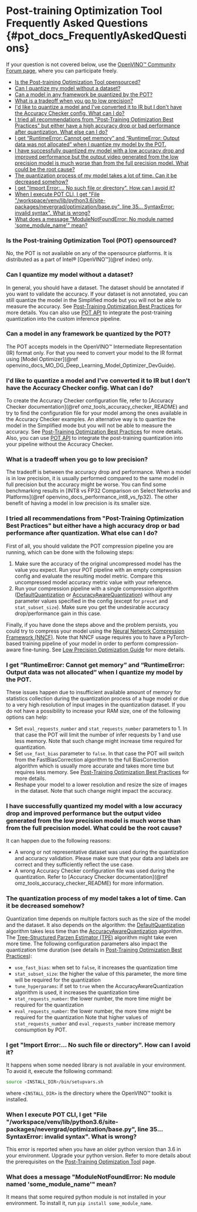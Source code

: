 # Post-training Optimization Tool Frequently Asked Questions {#pot_docs_FrequentlyAskedQuestions}

If your question is not covered below, use the [OpenVINO™ Community Forum page](https://community.intel.com/t5/Intel-Distribution-of-OpenVINO/bd-p/distribution-openvino-toolkit),
where you can participate freely.

- <a href="#opensourced">Is the Post-training Optimization Tool opensourced?</a>
- <a href="#dataset">Can I quantize my model without a dataset?</a>
- <a href="#framework">Can a model in any framework be quantized by the POT?</a>
- <a href="#tradeoff">What is a tradeoff when you go to low precision?</a>
- <a href="#noac">I'd like to quantize a model and I've converted it to IR but I don't have the Accuracy Checker config. What can I do?</a>
- <a href="#nncf">I tried all recommendations from "Post-Training Optimization Best Practices" but either have a high accuracy drop or bad performance after quantization.
What else can I do?</a>
- <a href="#memory">I get “RuntimeError: Cannot get memory” and “RuntimeError: Output data was not allocated” when I quantize my model by the POT.</a>
- <a href="#quality">I have successfully quantized my model with a low accuracy drop and improved performance but the output video generated from the low precision model is much worse than from the full precision model. What could be the root cause?</a>
- <a href="#longtime">The quantization process of my model takes a lot of time. Can it be decreased somehow?</a>
- <a href="#import">I get "Import Error:... No such file or directory". How can I avoid it?</a>
- <a href="#python">When I execute POT CLI, I get "File "/workspace/venv/lib/python3.6/site-packages/nevergrad/optimization/base.py", line 35... SyntaxError: invalid syntax". What is wrong?</a>
- <a href="#nomodule">What does a message "ModuleNotFoundError: No module named 'some\_module\_name'" mean?</a>


### <a name="opensourced">Is the Post-training Optimization Tool (POT) opensourced?</a>

No, the POT is not available on any of the opensource platforms. It is distributed as a part of Intel&reg; [OpenVINO&trade;](@ref index) only.

### <a name="dataset">Can I quantize my model without a dataset?</a>

In general, you should have a dataset. The dataset should be annotated if you want to validate the accuracy.
If your dataset is not annotated, you can still quantize the model in the Simplified mode but you will not be able to measure the accuracy.
See [Post-Training Optimization Best Practices](BestPractices.md) for more details.
You can also use [POT API](../compression/api/README.md) to integrate the post-training quantization into the custom inference pipeline.

### <a name="framework">Can a model in any framework be quantized by the POT?</a>

The POT accepts models in the OpenVINO&trade; Intermediate Representation (IR) format only. For that you need to convert your model to the IR format using
[Model Optimizer](@ref openvino_docs_MO_DG_Deep_Learning_Model_Optimizer_DevGuide).

### <a name="noac">I'd like to quantize a model and I've converted it to IR but I don't have the Accuracy Checker config. What can I do?</a>

To create the Accuracy Checker configuration file, refer to [Accuracy Checker documentation](@ref omz_tools_accuracy_checker_README) and
try to find the configuration file for your model among the ones available in the Accuracy Checker examples. An alternative way is to quantize the model
in the Simplified mode but you will not be able to measure the accuracy. See [Post-Training Optimization Best Practices](BestPractices.md) for more details.
Also, you can use [POT API](../compression/api/README.md) to integrate the post-training quantization into your pipeline without the Accuracy Checker.

### <a name="tradeoff">What is a tradeoff when you go to low precision?</a>

The tradeoff is between the accuracy drop and performance. When a model is in low precision, it is usually performed
compared to the same model in full precision but the accuracy might be worse. You can find some benchmarking results in
[INT8 vs FP32 Comparison on Select Networks and Platforms](@ref openvino_docs_performance_int8_vs_fp32).
The other benefit of having a model in low precision is its smaller size.

### <a name="nncf">I tried all recommendations from "Post-Training Optimization Best Practices" but either have a high accuracy drop or bad performance after quantization. What else can I do?</a>

First of all, you should validate the POT compression pipeline you are running, which can be done with the following steps:
1.	Make sure the accuracy of the original uncompressed model has the value you expect. Run your POT pipeline with an empty compression config and evaluate the resulting model metric. Compare this uncompressed model accuracy metric value with your reference.
2.	Run your compression pipeline with a single compression algorithm ([DefaultQuantization](../compression/algorithms/quantization/default/README.md) or [AccuracyAwareQuantization](../compression/algorithms/quantization/accuracy_aware/README.md)) without any parameter values specified in the config (except for `preset` and `stat_subset_size`). Make sure you get the undesirable accuracy drop/performance gain in this case.

Finally, if you have done the steps above and the problem persists, you could try to compress your model using the [Neural Network Compression Framework (NNCF)](https://github.com/openvinotoolkit/nncf_pytorch).
Note that NNCF usage requires you to have a PyTorch-based training pipeline of your model in order to perform compression-aware fine-tuning. See [Low Precision Optimization Guide](LowPrecisionOptimizationGuide.md) for more details.

### <a name="memory">I get “RuntimeError: Cannot get memory” and “RuntimeError: Output data was not allocated” when I quantize my model by the POT.</a>

These issues happen due to insufficient available amount of memory for statistics collection during the quantization process of a huge model or
due to a very high resolution of input images in the quantization dataset. If you do not have a possibility to increase your RAM size, one of the following options can help:
- Set `eval_requests_number` and `stat_requests_number` parameters to 1. In that case the POT will limit the number of infer requests by 1 and use less memory.
Note that such change might increase time required for quantization.
- Set `use_fast_bias` parameter to `false`. In that case the POT will switch from the FastBiasCorrection algorithm to the full BiasCorrection algorithm
which is usually more accurate and takes more time but requires less memory. See [Post-Training Optimization Best Practices](BestPractices.md) for more details.
- Reshape your model to a lower resolution and resize the size of images in the dataset. Note that such change might impact the accuracy.

### <a name="quality">I have successfully quantized my model with a low accuracy drop and improved performance but the output video generated from the low precision model is much worse than from the full precision model. What could be the root cause?</a>

It can happen due to the following reasons:
- A wrong or not representative dataset was used during the quantization and accuracy validation. Please make sure that your data and labels are correct and they sufficiently reflect the use case.
- A wrong Accuracy Checker configuration file was used during the quantization. Refer to [Accuracy Checker documentation](@ref omz_tools_accuracy_checker_README) for more information.

### <a name="longtime">The quantization process of my model takes a lot of time. Can it be decreased somehow?</a>

Quantization time depends on multiple factors such as the size of the model and the dataset. It also depends on the algorithm:
the [DefaultQuantization](../compression/algorithms/quantization/default/README.md) algorithm takes less time than the [AccuracyAwareQuantization](../compression/algorithms/quantization/accuracy_aware/README.md) algorithm.
The [Tree-Structured Parzen Estimator (TPE)](../compression/optimization/tpe/README.md) algorithm might take even more time.
The following configuration parameters also impact the quantization time duration
(see details in [Post-Training Optimization Best Practices](BestPractices.md)):
- `use_fast_bias`: when set to `false`, it increases the quantization time
- `stat_subset_size`: the higher the value of this parameter, the more time will be required for the quantization
- `tune_hyperparams`: if set to `true` when the AccuracyAwareQuantization algorithm is used, it increases the quantization time
- `stat_requests_number`: the lower number, the more time might be required for the quantization
- `eval_requests_number`: the lower number, the more time might be required for the quantization
Note that higher values of `stat_requests_number` and `eval_requests_number` increase memory consumption by POT.

### <a name="import">I get "Import Error:... No such file or directory". How can I avoid it?</a>

It happens when some needed library is not available in your environment. To avoid it, execute the following command:
```sh
source <INSTALL_DIR>/bin/setupvars.sh
```
where `<INSTALL_DIR>` is the directory where the OpenVINO&trade; toolkit is installed.

### <a name="python">When I execute POT CLI, I get "File "/workspace/venv/lib/python3.6/site-packages/nevergrad/optimization/base.py", line 35... SyntaxError: invalid syntax". What is wrong?</a>

This error is reported when you have an older python version than 3.6 in your environment. Upgrade your python version. Refer to more details about the prerequisites
on the [Post-Training Optimization Tool](../README.md) page.

### <a name="nomodule">What does a message "ModuleNotFoundError: No module named 'some\_module\_name'" mean?</a>

It means that some required python module is not installed in your environment. To install it, run `pip install some_module_name`.